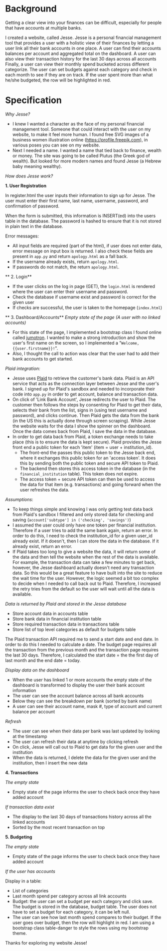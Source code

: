 
# Background

Getting a clear view into your finances can be difficult, especially for people that have accounts at multiple banks. 

I created a website, called Jesse.  Jesse is a personal financial management tool that provides a user with a holistic view of their finances by letting a user link all their bank accounts in one place.  A user can find their  accounts balances per account and aggregated total on the dashboard.  A user can also view their transaction history for the last 30 days across all accounts Finally, a user can view their monthly spend bucketed across different categorize.  The user can set budgets against each category and check in each month to see if they are on track.  If the user spent more than what he/she budgeted, the row will be highlighted in red.  


# Specification
*Why Jesse?*
-  I knew I wanted a character as the face of my personal financial management tool.  Someone that could interact with the user on my website, to make it feel more human.  I found free SVG images of a business women illustration online (https://profile.freepik.com), in various poses you can see on my website.  
- Next I needed a name.  I wanted a name that tied back to finance, wealth or money.  The site was going to be called Plutus (the Greek god of wealth).  But looked for more modern names and found Jesse (a Hebrew baby meaning wealthy).  

*How does Jesse work?*

 **1. User Registration**

In register.html the user inputs their information to sign up for Jesse. The user must enter their first name, last name, username, password, and confirmation of password.  

When the form is submitted, this information is INSERT(ed) into the users table in the database.  The password is hashed to ensure that it is not stored in plain text in the database.  

Error messages: 
- All input fields are required (part of the html), if user does not enter data,  error message on input box is returned.  I also check these fields are present in `app.py` and return `apology.html` as a fall back.
- If the username already exists, return `apology.html`.
- If passwords do not match, the return `apology.html`.

** 2. Login** 
- If the user clicks on the log in page (GET), the `login.html` is rendered where the user can enter their username and password.
- Check the database if username exist and password is correct for the given user 
- If checks are successful, the user is taken to the homepage (`index.html`) 

** 3.  Dashboard/Accounts** 
*Empty state of the page (A user with no linked accounts)* 
- For this state of the page, I implemented a bootstrap class I found online called [jumotron](https://getbootstrap.com/docs/4.0/components/jumbotron/).  I wanted to make a strong introduction and show the user's first name on the screen, so I implemented a "`Welcome, {{user.firstname}}!`".  
- Also, I thought the call to action was clear that the user had to add their bank accounts to get started.

 *Plaid integration:* 
 - Jesse uses [Plaid](https://plaid.com/) to retrieve the customer's bank data.  Plaid is an API service that acts as the connection layer between Jesse and the user's bank.  I signed up for Plaid's sandbox and needed to incorporate their code into `app.py` in order to get account, balance and transaction data.  
 - On click of 'Link Bank Account',  Jesse redirects the user to Plaid.  The customer then follows the steps by consenting for Plaid to get their data, selects their bank from the list, signs in (using test username and password), and clicks continue.  Then Plaid gets the data from the bank (in the US this is actually done through screen scraping).  While Jesse the website waits for the data I show the spinner on the dashboard.  Once the data comes back from Plaid, I save the data in the database. 
- In order to get data back from Plaid, a token exchange needs to take place (this is to ensure the data is kept secure). Plaid provides the Jesse front end a public token for each 'item' (item = user + institution_id).  
	- The front-end the passes this public token to the Jesse back end, where it exchanges this public token for an 'access token'. It does this by sending both the public token and secure API token to Plaid. 
	- The backend then stores this access token in the database (in the `financial_institution` table).  This token does not expire. 
	- The access token + secure API token can then be used to access the data for that item (e.g. transactions) and going forward when the user refreshes the data.  

*Assumptions*: 
- To keep things simple and knowing I was only getting test data back from Plaid's sandbox I filtered and only stored data for checking and saving (`account['subtype'] in ('checking', 'savings')`)
- I assumed the user could only have one token per financial institution.  Therefore if a user tries to add the same bank again, return an error.  In order to do this, I need to check the institution_id for a given user_id already exist. If it doesn't, then I can store the data in the database.  If it already exist, return an error. 
- If Plaid takes too long to give a website the data, it will return some of the data and then tell the website when the rest of the data is available.  For example, the transaction data can take a few minutes to get back, however, the Jesse dashboard actually doesn't need any transaction data.  So this would be a great feature to have built into the site to reduce the wait time for the user.  However, the logic seemed a bit too complex to decide when I needed to call back out to Plaid.  Therefore, I increased the retry tries from the default so the user will wait until all the data is available.

*Data is returned by Plaid and stored in the Jesse database*
- Store account data in accounts table
- Store bank data in financial institution table
- Store required transaction data in transactions table
- Store list of top level categories as default for budgets table

The Plaid transaction API required me to send a start date and end date.  In order to do this I needed to calculate a date. The budget page requires all the transaction from the previous month and the transaction page requires the last 30 days.  Therefore, I calculated the start date = the the first day of last month and the end date = today. 

*Display data on the dashboard*
- When the user has linked 1 or more accounts the empty state of the dashboard is transformed to display the user their bank account information
- The user can see the account balance across all bank accounts 
- Below they can see the breakdown per bank (sorted by bank name) 
- A user can see their account name, mask #, type of account and current balance per account 

*Refresh* 
- The user can see when their data per bank was last updated by looking at the timestamp
- The user can refresh their data at anytime by clicking refresh
- On click, Jesse will call out to Plaid to get data for the given user and the institution
- When the data is returned, I delete the data for the given user and the institution, then I insert the new data 

**4. Transactions**

*The empty state* 
* Empty state of the page informs the user to check back once they have added account 

*If transaction data exist* 
- The display to the last 30 days of transactions history across all the linked accounts 
- Sorted by the most recent transaction on top

**5. Budgeting**

*The empty state* 
* Empty state of the page informs the user to check back once they have added account 

*If the user has accounts*

 Display in a table:
- List of categories 
- Last month spend per category across all link accounts 
- Budget: the user can set a budget per each category and click save.  The budget is stored in the database, budget table.  The user does not have to set a budget for each category, it can be left null.  
- The user can see how last month spend compares to their budget.  If the user goes over budget, then the row will highlight in red.  I am using a bootstrap class table-danger to style the rows using my bootstrap theme. 

Thanks for exploring my website Jesse! 